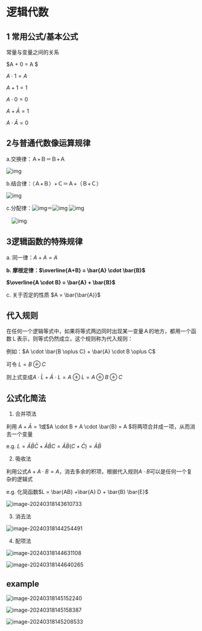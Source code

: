 # 逻辑代数

## 1 常用公式/基本公式

常量与变量之间的关系

$A + 0 = A $

$A \cdot 1 = A$

$A + 1 = 1$

$A \cdot 0 = 0$

$A + \bar{A} = 1$

$A \cdot \bar{A} = 0$



## 2与普通代数像运算规律

a.交换律：Ａ+Ｂ＝Ｂ+Ａ　　

![img](3_逻辑代数.assets/clip_image002.gif)

b.结合律：（Ａ+Ｂ）+Ｃ＝Ａ+（Ｂ+Ｃ）　

![img](3_逻辑代数.assets/clip_image004.gif)

c.分配律：![img](3_逻辑代数.assets/clip_image006.gif)＝![img](3_逻辑代数.assets/clip_image008.gif) ![img](3_逻辑代数.assets/clip_image010.gif)

　![img](3_逻辑代数.assets/clip_image012.gif)



## 3逻辑函数的特殊规律

a. 同一律：$A + A = A$

**b. 摩根定律：$\overline{A+B} = \bar{A} \cdot \bar{B}$**

**$\overline{A \cdot B} = \bar{A} + \bar{B}$**

c. 关于否定的性质 $A = \bar{\bar{A}}$



## 代入规则

在任何一个逻辑等式中，如果将等式两边同时出现某一变量Ａ的地方，都用一个函数Ｌ表示，则等式仍然成立，这个规则称为代入规则：

例如：$A \cdot \bar{B \oplus C} + \bar{A} \cdot B \oplus C$

可令 $L = B \oplus C$

则上式变成$A \cdot \bar{L} + \bar{A} \cdot L = A \oplus L = A \oplus B \oplus C$



## 公式化简法

1. 合并项法

利用 $A + \bar{A} = 1$或$A \cdot B + A \cdot \bar{B} = A $将两项合并成一项，从而消去一个变量

e.g. $L = \bar{A} \bar{B} \bar{C} + \bar{A} \bar{B} C = \bar{A} \bar{B} (C + \bar{C}) = \bar{A} \bar{B}$



2. 吸收法

利用公式$A + A \cdot B  = A$，消去多余的积项，根据代入规则$A \cdot B$可以是任何一个复杂的逻辑式

e.g. 化简函数$L = \bar{AB} +\bar{A} D + \bar{B} \bar{E}$

![image-20240318143610733](3_逻辑代数.assets/image-20240318143610733.png)



3. 消去法

![image-20240318144254491](3_逻辑代数.assets/image-20240318144254491.png)

4. 配项法

![image-20240318144631108](3_逻辑代数.assets/image-20240318144631108.png)

![image-20240318144640265](3_逻辑代数.assets/image-20240318144640265.png)



## example

![image-20240318145152240](3_逻辑代数.assets/image-20240318145152240.png)

![image-20240318145158387](3_逻辑代数.assets/image-20240318145158387.png)

![image-20240318145208533](3_逻辑代数.assets/image-20240318145208533.png)